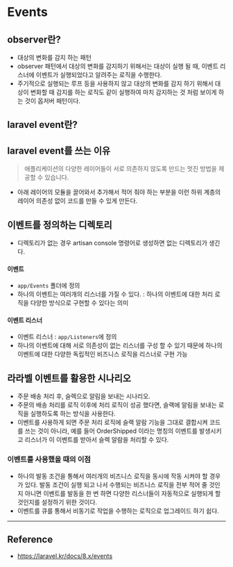 # Events

## observer란?
- 대상의 변화를 감지 하는 패턴
- observer 패턴에서 대상의 변화를 감지하기 위해서는 대상이 실행 될 때, 이벤트 리스너에 이벤트가 실행되었다고 알려주는 로직을 수행한다.
- 주기적으로 실행되는 루프 등을 사용하지 않고 대상의 변화를 감지 하기 위해서 대상이 변화할 때 감지를 하는 로직도 같이 실행하여 마치 감지하는 것 처럼 보이게 하는 것이 옵저버 패턴이다.

## laravel event란?

## laravel event를 쓰는 이유
> 애플리케이션의 다양한 레이어들이 서로 의존하지 않도록 만드는 멋진 방법을 제공할 수 있습니다.
- 아래 레이어의 모듈을 끌어와서 추가해서 적어 줘야 하는 부분을 이런 하위 계층의 레이어 의존성 없이 코드를 만들 수 있게 만든다. 

## 이벤트를 정의하는 디렉토리
- 디렉토리가 없는 경우 artisan console 명령어로 생성하면 없는 디렉토리가 생긴다.

#### 이벤트
- `app/Events` 폴더에 정의
- 하나의 이벤트는 여러개의 리스너를 가질 수 있다. : 하나의 이벤트에 대한 처리 로직을 다양한 방식으로 구현할 수 있다는 의미

#### 이벤트 리스너
- 이벤트 리스너 : `app/Listeners`에 정의
- 하나의 이벤트에 대해 서로 의존성이 없는 리스너를 구성 할 수 있기 때문에 하나의 이벤트에 대한 다양한 독립적인 비즈니스 로직을 리스너로 구현 가능

## 라라벨 이벤트를 활용한 시나리오
- 주문 배송 처리 후, 슬렉으로 알림을 보내는 시나리오.
- 주문의 배송 처리를 로직 이후에 처리 로직이 성공 했다면, 슬랙에 알림을 보내는 로직을 실행하도록 하는 방식을 사용한다.
- 이벤트를 사용하게 되면 주문 처리 로직에 슬랙 알람 기능을 그대로 결합시켜 코드를 쓰는 것이 아니라, 예를 들어 OrderShipped 이라는 명칭의 이벤트를 발생시키고 리스너가 이 이벤트를 받아서 슬렉 알람을 처리할 수 있다.

### 이벤트를 사용했을 때의 이점
- 하나의 발동 조건을 통해서 여러개의 비즈니스 로직을 동시에 작동 시켜야 할 경우가 있다. 발동 조건이 실행 되고 나서 수행되는 비즈니스 로직을 전부 적어 줄 것인지 아니면 이벤트를 발동을 한 번 하면 다양한 리스너들이 자동적으로 실행되게 할 것인지를 설정하기 위한 것이다. 
- 이벤트를  큐를 통해서 비동기로 작업을 수행하는 로직으로 업그레이드 하기 쉽다.

---

## Reference
- https://laravel.kr/docs/8.x/events
